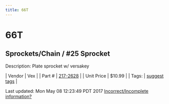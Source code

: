 ```yaml
---
title: 66T
---
```


# 66T
## Sprockets/Chain / #25 Sprocket
Description: 	Plate sprocket w/ versakey 

| Vendor | Vex | 
| Part # | [217-2628](http://www.vexrobotics.com/vexpro/motion/sprockets-and-chain/25-sprockets.html) | 
| Unit Price | $10.99 | 
| Tags: | [suggest tags](https://docs.google.com/forms/d/e/1FAIpQLSeWyY8v3RgOty-MyWmh9U0iivNYN_molChYyS-0U-o-kOAv_g/viewform) | 

Last updated: Mon May 08 12:23:49 PDT 2017
 [Incorrect/Incomplete information?](https://docs.google.com/forms/d/e/1FAIpQLSeWyY8v3RgOty-MyWmh9U0iivNYN_molChYyS-0U-o-kOAv_g/viewform)